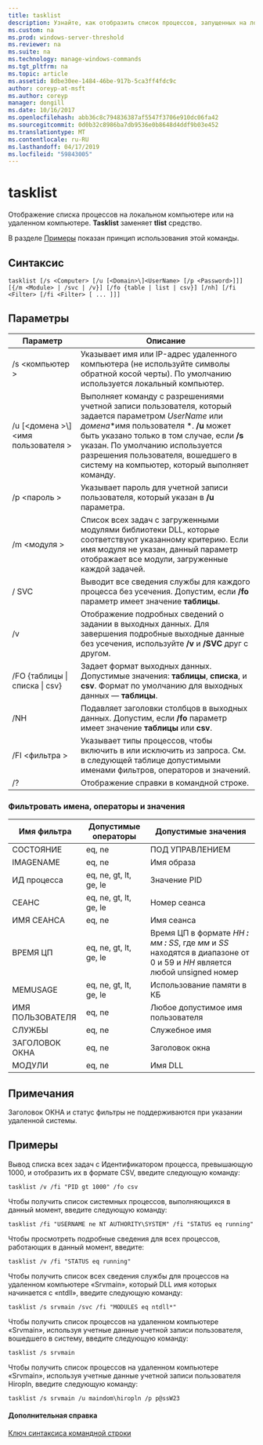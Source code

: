 ```yaml
---
title: tasklist
description: Узнайте, как отобразить список процессов, запущенных на локальном или удаленном компьютере.
ms.custom: na
ms.prod: windows-server-threshold
ms.reviewer: na
ms.suite: na
ms.technology: manage-windows-commands
ms.tgt_pltfrm: na
ms.topic: article
ms.assetid: 8dbe30ee-1484-46be-917b-5ca3ff4fdc9c
author: coreyp-at-msft
ms.author: coreyp
manager: dongill
ms.date: 10/16/2017
ms.openlocfilehash: abb36c8c794836387af5547f3706e910dc06fa42
ms.sourcegitcommit: 0d0b32c8986ba7db9536e0b8648d4ddf9b03e452
ms.translationtype: MT
ms.contentlocale: ru-RU
ms.lasthandoff: 04/17/2019
ms.locfileid: "59843005"
---
```

# <a name="tasklist"></a>tasklist

Отображение списка процессов на локальном компьютере или на удаленном компьютере. **Tasklist** заменяет **tlist** средство.

В разделе [Примеры](#BKMK_examples) показан принцип использования этой команды.

## <a name="syntax"></a>Синтаксис

```
tasklist [/s <Computer> [/u [<Domain>\]<UserName> [/p <Password>]]] [{/m <Module> | /svc | /v}] [/fo {table | list | csv}] [/nh] [/fi <Filter> [/fi <Filter> [ ... ]]]
```

## <a name="parameters"></a>Параметры

|Параметр|Описание|
|---------|-----------|
|/s \<компьютер >|Указывает имя или IP-адрес удаленного компьютера (не используйте символы обратной косой черты). По умолчанию используется локальный компьютер.|
|/u [\<домена >\\\]\<имя пользователя >|Выполняет команду с разрешениями учетной записи пользователя, который задается параметром *UserName* или *домена*\*имя пользователя *. **/u** может быть указано только в том случае, если **/s** указан. По умолчанию используется разрешения пользователя, вошедшего в систему на компьютер, который выполняет команду.|
|/p \<пароль >|Указывает пароль для учетной записи пользователя, который указан в **/u** параметра.|
|/m \<модуля >|Список всех задач с загруженными модулями библиотеки DLL, которые соответствуют указанному критерию. Если имя модуля не указан, данный параметр отображает все модули, загруженные каждой задачей.|
|/ SVC|Выводит все сведения службы для каждого процесса без усечения. Допустим, если **/fo** параметр имеет значение **таблицы**.|
|/v|Отображение подробных сведений о задании в выходных данных. Для завершения подробные выходные данные без усечения, используйте **/v** и **/SVC** друг с другом.|
|/FO {таблицы \| списка \| csv}|Задает формат выходных данных. Допустимые значения: **таблицы**, **списка**, и **csv**. Формат по умолчанию для выходных данных — **таблицы**.|
|/NH|Подавляет заголовки столбцов в выходных данных. Допустим, если **/fo** параметр имеет значение **таблицы** или **csv**.|
|/FI \<фильтра >|Указывает типы процессов, чтобы включить в или исключить из запроса. См. в следующей таблице допустимыми именами фильтров, операторов и значений.|
|/?|Отображение справки в командной строке.|

### <a name="filter-names-operators-and-values"></a>Фильтровать имена, операторы и значения

|Имя фильтра|Допустимые операторы|Допустимые значения|
|-----------|---------------|------------|
|СОСТОЯНИЕ|eq, ne|ПОД УПРАВЛЕНИЕМ | НЕ ОТВЕЧАЕТ | НЕИЗВЕСТНО|
|IMAGENAME|eq, ne|Имя образа|
|ИД процесса|eq, ne, gt, lt, ge, le|Значение PID|
|СЕАНС|eq, ne, gt, lt, ge, le|Номер сеанса|
|ИМЯ СЕАНСА|eq, ne|Имя сеанса|
|ВРЕМЯ ЦП|eq, ne, gt, lt, ge, le|Время ЦП в формате *HH ***:*** мм ***:*** SS*, где *мм* и *SS* находятся в диапазоне от 0 и 59 и *HH* является любой unsigned номер|
|MEMUSAGE|eq, ne, gt, lt, ge, le|Использование памяти в КБ|
|ИМЯ ПОЛЬЗОВАТЕЛЯ|eq, ne|Любое допустимое имя пользователя|
|СЛУЖБЫ|eq, ne|Служебное имя|
|ЗАГОЛОВОК ОКНА|eq, ne|Заголовок окна|
|МОДУЛИ|eq, ne|Имя DLL|

## <a name="remarks"></a>Примечания

Заголовок ОКНА и статус фильтры не поддерживаются при указании удаленной системы.

## <a name="BKMK_examples"></a>Примеры

Вывод списка всех задач с Идентификатором процесса, превышающую 1000, и отобразить их в формате CSV, введите следующую команду:
```
tasklist /v /fi "PID gt 1000" /fo csv
```
Чтобы получить список системных процессов, выполняющихся в данный момент, введите следующую команду:
```
tasklist /fi "USERNAME ne NT AUTHORITY\SYSTEM" /fi "STATUS eq running"
```
Чтобы просмотреть подробные сведения для всех процессов, работающих в данный момент, введите:
```
tasklist /v /fi "STATUS eq running"
```
Чтобы получить список всех сведения службы для процессов на удаленном компьютере «Srvmain», который DLL имя которых начинается с «ntdll», введите следующую команду:
```
tasklist /s srvmain /svc /fi "MODULES eq ntdll*"
```
Чтобы получить список процессов на удаленном компьютере «Srvmain», используя учетные данные учетной записи пользователя, вошедшего в систему, введите следующую команду:
```
tasklist /s srvmain 
```
Чтобы получить список процессов на удаленном компьютере «Srvmain», используя учетные данные учетной записи пользователя Hiropln, введите следующую команду:
```
tasklist /s srvmain /u maindom\hiropln /p p@ssW23
```

#### <a name="additional-references"></a>Дополнительная справка

[Ключ синтаксиса командной строки](command-line-syntax-key.md)